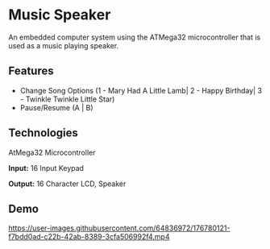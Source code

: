 
# Music Speaker

An embedded computer system using the ATMega32 microcontroller that is used as a music playing speaker.

## Features

- Change Song Options (1 - Mary Had A Little Lamb| 2 - Happy Birthday| 3 - Twinkle Twinkle Little Star)
- Pause/Resume (A | B)


## Technologies

AtMega32 Microcontroller

**Input:** 16 Input Keypad

**Output:** 16 Character LCD, Speaker


## Demo

https://user-images.githubusercontent.com/64836972/176780121-f7bdd0ad-c22b-42ab-8389-3cfa506992f4.mp4


